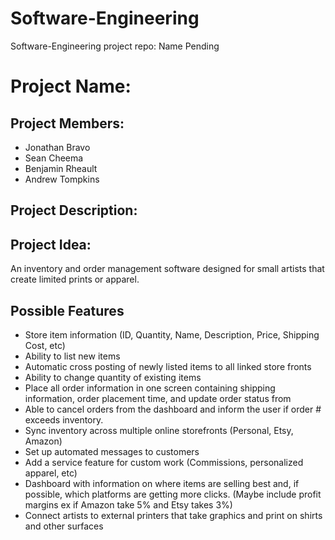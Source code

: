 # Software-Engineering
Software-Engineering project repo: Name Pending

# Project Name: 

## Project Members: 
- Jonathan Bravo
- Sean Cheema
- Benjamin Rheault
- Andrew Tompkins

## Project Description:
## Project Idea:
An inventory and order management software designed for small artists that create limited prints or apparel.

## Possible Features
- Store item information (ID, Quantity, Name, Description, Price, Shipping Cost, etc)
- Ability to list new items
- Automatic cross posting of newly listed items to all linked store fronts
- Ability to change quantity of existing items
- Place all order information in one screen containing shipping information, order placement time, and update order status from
- Able to cancel orders from the dashboard and inform the user if order # exceeds inventory.
- Sync inventory across multiple online storefronts (Personal, Etsy, Amazon)
- Set up automated messages to customers
- Add a service feature for custom work (Commissions, personalized apparel, etc)
- Dashboard with information on where items are selling best and, if possible, which platforms are getting more clicks. (Maybe include profit margins ex if Amazon take 5% and Etsy takes 3%)
- Connect artists to external printers that take graphics and print on shirts and other surfaces
